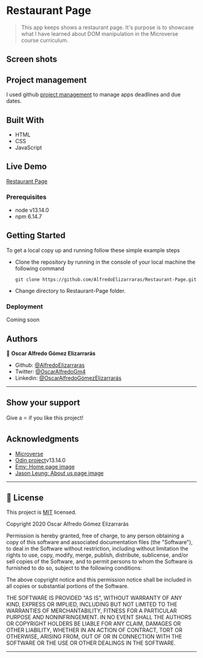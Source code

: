 # Restaurant Page

> This app keeps shows a restaurant page. It's purpose is to showcase what I have learned about DOM manipulation in the Microverse course curriculum.

## Screen shots

<!-- ![Login](/assets/images/login.jpeg?raw=true "Login") -->


## Project management
I used github [project management]() to manage apps deadlines and due dates.

## Built With

- HTML
- CSS
- JavaScript

## Live Demo

[Restaurant Page]()

### Prerequisites

- node v13.14.0
- npm 6.14.7

## Getting Started

To get a local copy up and running follow these simple example steps

- Clone the repository by running in the console of your local machine the following command

  ```
  git clone https://github.com/AlfredoElizarraras/Restaurant-Page.git
  ```
- Change directory to Restaurant-Page folder.


### Deployment

Coming soon

## Authors

👤 **Oscar Alfredo Gómez Elizarrarás**

- Github: [@AlfredoElizarraras](https://github.com/AlfredoElizarraras)
- Twitter: [@OscarAlfredoGm4](https://twitter.com/OscarAlfredoGm4)
- Linkedin: [@OscarAlfredoGómezElizarrarás](https://mx.linkedin.com/in/oscar-alfredo-gomez-elizarraras)

---

## Show your support

Give a ⭐️ if you like this project!

## Acknowledgments

- [Microverse](https://microverse.org)
- [Odin project](https://www.theodinproject.com/)v13.14.0
- [Emy: Home page image](https://unsplash.com/@grimnoire?utm_source=unsplash&utm_medium=referral&utm_content=creditCopyText)
- [Jason Leung: About us page image](https://unsplash.com/@ninjason?utm_source=unsplash&utm_medium=referral&utm_content=creditCopyText)

---

## 📝 License

This project is [MIT](https://github.com/AlfredoElizarraras/Restaurant-Page/blob/master/LICENSE) licensed.

Copyright 2020 Oscar Alfredo Gómez Elizarrarás

Permission is hereby granted, free of charge, to any person obtaining a copy of this software and associated documentation files (the "Software"), to deal in the Software without restriction, including without limitation the rights to use, copy, modify, merge, publish, distribute, sublicense, and/or sell copies of the Software, and to permit persons to whom the Software is furnished to do so, subject to the following conditions:

The above copyright notice and this permission notice shall be included in all copies or substantial portions of the Software.

THE SOFTWARE IS PROVIDED "AS IS", WITHOUT WARRANTY OF ANY KIND, EXPRESS OR IMPLIED, INCLUDING BUT NOT LIMITED TO THE WARRANTIES OF MERCHANTABILITY, FITNESS FOR A PARTICULAR PURPOSE AND NONINFRINGEMENT. IN NO EVENT SHALL THE AUTHORS OR COPYRIGHT HOLDERS BE LIABLE FOR ANY CLAIM, DAMAGES OR OTHER LIABILITY, WHETHER IN AN ACTION OF CONTRACT, TORT OR OTHERWISE, ARISING FROM, OUT OF OR IN CONNECTION WITH THE SOFTWARE OR THE USE OR OTHER DEALINGS IN THE SOFTWARE.

---

